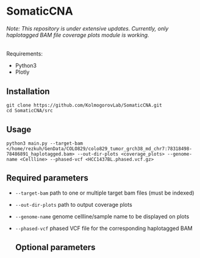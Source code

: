 # SomaticCNA

###### Note: This repository is under extensive updates. Currently, only haplotagged BAM file coverage plots module is working.

Requirements:
* Python3
* Plotly

## Installation
```
git clone https://github.com/KolmogorovLab/SomaticCNA.git
cd SomaticCNA/src
```

## Usage
```
python3 main.py --target-bam </home/rezkuh/GenData/COLO829/colo829_tumor_grch38_md_chr7:78318498-78486891_haplotagged.bam> --out-dir-plots <coverage_plots> --genome-name <Cellline> --phased-vcf <HCC1437BL.phased.vcf.gz>
```

## Required parameters

* `--target-bam` path to one or multiple target bam files (must be indexed)
  
* `--out-dir-plots` path to output coverage plots

* `--genome-name` genome cellline/sample name to be displayed on plots

* `--phased-vcf` phased VCF file for the corresponding haplotagged BAM
  
  ## Optional parameters
  
